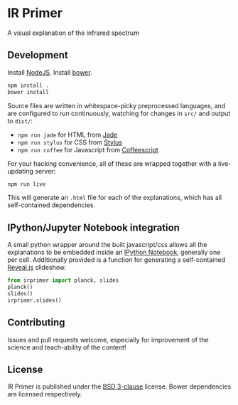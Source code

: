 # IR Primer
A visual explanation of the infrared spectrum

## Development
Install [NodeJS](http://nodejs.org). Install [bower](http://bower.io).

```bash
npm install .
bower install
```

Source files are written in whitespace-picky preprocessed languages, and are configured to run continuously, watching for changes in `src/` and output to `dist/`:
- `npm run jade` for HTML from [Jade](http://jade-lang.com)
- `npm run stylus` for CSS from [Stylus](http://learnboost.github.io/stylus/)
- `npm run coffee` for Javascript from [Coffeescript](http://coffeescript.org)

For your hacking convenience, all of these are wrapped together with a live-updating server:

```bash
npm run live
```

This will generate an `.html` file for each of the explanations, which has all self-contained dependencies.

## IPython/Jupyter Notebook integration
A small python wrapper around the built javascript/css allows all the explanations to be embedded inside an [IPython Notebook](http://ipython.org/notebook.html), generally one per cell. Additionally provided is a function for generating a self-contained [Reveal.js](http://lab.hakim.se/reveal-js/) slideshow.

```python
from irprimer import planck, slides
planck()
slides()
irprimer.slides()
```

## Contributing
Issues and pull requests welcome, especially for improvement of the science and teach-ability of the content!

## License
IR Primer is published under the [BSD 3-clause](./README.md) license. Bower dependencies are licensed respectively.
